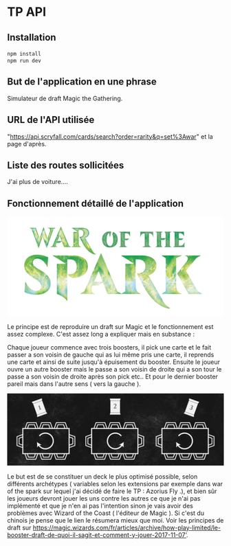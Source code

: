 # TP API

## Installation

```
npm install
npm run dev
```

## But de l'application en une phrase

Simulateur de draft Magic the Gathering.

## URL de l'API utilisée

"https://api.scryfall.com/cards/search?order=rarity&q=set%3Awar" et la page d'après.

## Liste des routes sollicitées

J'ai plus de voiture....

## Fonctionnement détaillé de l'application

<p align="center">
  <img src="WAR_logo.png">
</p>

Le principe est de reproduire un draft sur Magic et le fonctionnement est assez complexe.
C'est assez long a expliquer mais en substance :

<!-- ![Plan draft](Plan_Draft.png) -->

Chaque joueur commence avec trois boosters, il pick une carte et le fait passer a son voisin de
gauche qui as lui même pris une carte, il reprends une carte et ainsi de suite jusqu'à épuisement du booster.
Ensuite le joueur ouvre un autre booster mais le passe a son voisin de droite qui a son tour le passe a son voisin de droite
après son pick etc..
Et pour le dernier booster pareil mais dans l'autre sens ( vers la gauche ).

<p align="center">
  <img src="Plan_Draft.png">
</p>

Le but est de se constituer un deck le plus optimisé possible, selon différents archétypes ( variables selon les extensions par exemple dans war of the spark sur lequel j'ai décidé de faire le TP : Azorius Fly .),
et bien sûr les joueurs devront jouer les uns contre les autres ce que je n'ai pas implémenté et que je n'en ai pas l'intention
sinon je vais avoir des problèmes avec Wizard of the Coast ( l'éditeur de Magic ). Si c'est du chinois je pense que le lien le résumera mieux que moi. Voir les principes de draft sur https://magic.wizards.com/fr/articles/archive/how-play-limited/le-booster-draft-de-quoi-il-sagit-et-comment-y-jouer-2017-11-07’.
